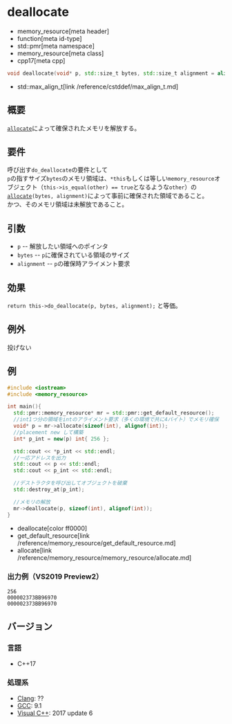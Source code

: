 # deallocate
* memory_resource[meta header]
* function[meta id-type]
* std::pmr[meta namespace]
* memory_resource[meta class]
* cpp17[meta cpp]

```cpp
void deallocate(void* p, std::size_t bytes, std::size_t alignment = alignof(std::max_align_t));
```
* std::max_align_t[link /reference/cstddef/max_align_t.md]

## 概要
[`allocate`](allocate.md)によって確保されたメモリを解放する。

## 要件
呼び出す`do_deallocate`の要件として  
`p`の指すサイズ`bytes`のメモリ領域は、`*this`もしくは等しい`memory_resource`オブジェクト（`this->is_equal(other) == true`となるような`other`）の[`allocate`](allocate.md)`(bytes, alignment)`によって事前に確保された領域であること。  
かつ、そのメモリ領域は未解放であること。

## 引数
- `p` -- 解放したい領域へのポインタ
- `bytes` -- `p`に確保されている領域のサイズ
- `alignment` -- `p`の確保時アライメント要求

## 効果
`return this->do_deallocate(p, bytes, alignment);` と等価。

## 例外
投げない

## 例
```cpp example
#include <iostream>
#include <memory_resource>

int main(){
  std::pmr::memory_resource* mr = std::pmr::get_default_resource();
  //int1つ分の領域をintのアライメント要求（多くの環境で共に4バイト）でメモリ確保
  void* p = mr->allocate(sizeof(int), alignof(int));
  //placement new して構築
  int* p_int = new(p) int{ 256 };

  std::cout << *p_int << std::endl;
  //一応アドレスを出力
  std::cout << p << std::endl;
  std::cout << p_int << std::endl;

  //デストラクタを呼び出してオブジェクトを破棄
  std::destroy_at(p_int);

  //メモリの解放
  mr->deallocate(p, sizeof(int), alignof(int));
}
```
* deallocate[color ff0000]
* get_default_resource[link /reference/memory_resource/get_default_resource.md]
* allocate[link /reference/memory_resource/memory_resource/allocate.md]

### 出力例（VS2019 Preview2）
```
256
000002373BB96970
000002373BB96970
```

## バージョン
### 言語
- C++17

### 処理系
- [Clang](/implementation.md#clang): ??
- [GCC](/implementation.md#gcc): 9.1
- [Visual C++](/implementation.md#visual_cpp): 2017 update 6
